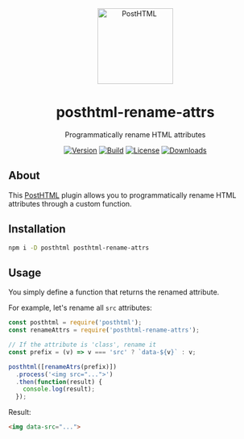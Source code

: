 <div align="center">
  <img width="150" height="150" alt="PostHTML" src="https://posthtml.github.io/posthtml/logo.svg">
  <h1>posthtml-rename-attrs</h1>
  <p>Programmatically rename HTML attributes</p>

  [![Version][npm-version-shield]][npm]
  [![Build][github-ci-shield]][github-ci]
  [![License][license-shield]][license]
  [![Downloads][npm-stats-shield]][npm-stats]
</div>

## About

This [PostHTML](https://github.com/posthtml/posthtml) plugin allows you to programmatically rename HTML attributes through a custom function.

## Installation

```sh
npm i -D posthtml posthtml-rename-attrs
```

## Usage

You simply define a function that returns the renamed attribute.

For example, let's rename all `src` attributes:

```js
const posthtml = require('posthtml');
const renameAttrs = require('posthtml-rename-attrs');

// If the attribute is 'class', rename it
const prefix = (v) => v === 'src' ? `data-${v}` : v;

posthtml([renameAtrs(prefix)])
  .process('<img src="...">')
  .then(function(result) {
    console.log(result);
  });
```

Result:

```html
<img data-src="...">
```

[npm]: https://www.npmjs.com/package/posthtml-rename-attrs
[npm-version-shield]: https://img.shields.io/npm/v/posthtml-rename-attrs.svg
[npm-stats]: http://npm-stat.com/charts.html?package=posthtml-rename-attrs
[npm-stats-shield]: https://img.shields.io/npm/dt/posthtml-rename-attrs.svg
[github-ci]: https://github.com/posthtml/posthtml-rename-attrs/actions/workflows/nodejs.yml
[github-ci-shield]: https://github.com/posthtml/posthtml-rename-attrs/actions/workflows/nodejs.yml/badge.svg
[license]: ./LICENSE
[license-shield]: https://img.shields.io/npm/l/posthtml-rename-attrs.svg
